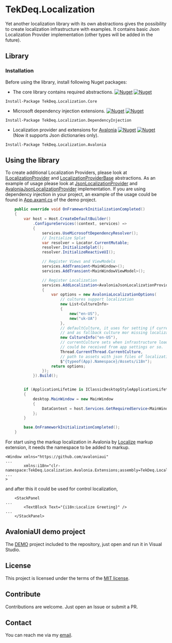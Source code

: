 # TekDeq.Localization  

Yet another localization library with its own abstractions gives the possibility to 
create localization infrastructure with examples.  It contains basic Json Localization 
Provider implementation (other types will be added in the future).

## Library
### Installation
Before using the library, install following Nuget packages:

- The core library contains required abstractions. [![Nuget](https://img.shields.io/nuget/v/TekDeq.Localization.Core)](https://www.nuget.org/packages/TekDeq.Localization.Core/)
  [![Nuget](https://img.shields.io/nuget/dt/TekDeq.Localization.Core)](https://www.nuget.org/TekDeq.Localization.Core/)
```
Install-Package TekDeq.Localization.Core
```
- Microsoft dependency injection extensions. [![Nuget](https://img.shields.io/nuget/v/TekDeq.Localization.Core)](https://www.nuget.org/packages/TekDeq.Localization.Core/)
  [![Nuget](https://img.shields.io/nuget/dt/TekDeq.Localization.Core)](https://www.nuget.org/TekDeq.Localization.Core/)
```
Install-Package TekDeq.Localization.DependencyInjection
```

- Localization provider and extensions for [Avalonia](https://avaloniaui.net/) [![Nuget](https://img.shields.io/nuget/v/Localization.Avalonia)](https://www.nuget.org/packages/Localization.Avalonia/)
  [![Nuget](https://img.shields.io/nuget/dt/Localization.Avalonia)](https://www.nuget.org/Localization.Avalonia/)<br /> (Now it supports Json dictionaries only).
```
Install-Package TekDeq.Localization.Avalonia
```

## Using the library
To create additional Localization Providers, please look at 
[ILocalizationProvider](https://github.com/semack/TekDeq.Localization/blob/master/TekDeq.Localization.Core/Providers/Interfaces/ILocalizationProvider.cs)
and 
[LocalizationProviderBase](https://github.com/semack/TekDeq.Localization/blob/master/TekDeq.Localization.Core/Providers/Abstract/LocalizationProviderBase.cs)
abstractions. As an example of usage please look at 
[JsonLocalizationProvider](https://github.com/semack/TekDeq.Localization/blob/master/TekDeq.Localization.Core/Providers/JsonLocalizationProvider.cs) 
and 
[AvaloniaJsonLocalizationProvider](https://github.com/semack/TekDeq.Localization/blob/master/TekDeq.Localization.Avalonia/Providers/AvaloniaJsonLocalizationProvider.cs)
implementation.
If you are using dependency injection in your project, an example of the usage could be found in 
[App.axaml.cs](https://github.com/semack/TekDeq.Localization/blob/master/Samples/TeqDeq.Avalonia.Sample/App.axaml.cs)
of the demo project.

```csharp
    public override void OnFrameworkInitializationCompleted()
    {
        var host = Host.CreateDefaultBuilder()
            .ConfigureServices((context, services) =>
            {
                services.UseMicrosoftDependencyResolver();
                // Initialize Splat
                var resolver = Locator.CurrentMutable;
                resolver.InitializeSplat();
                resolver.InitializeReactiveUI();

                // Register Views and ViewModels
                services.AddTransient<MainWindow>();
                services.AddTransient<MainWindowViewModel>();

                // Register Localization
                services.AddLocalization<AvaloniaJsonLocalizationProvider>(() =>
                {
                    var options = new AvaloniaLocalizationOptions(
                        // cultures support localization
                        new List<CultureInfo>
                        {
                            new("en-US"),
                            new("uk-UA")
                        },
                        // defaultCulture, it uses for setting if currentCulture is not in cultures list
                        // and as fallback culture mor missing localization entries.
                        new CultureInfo("en-US"),
                        // currentCulture sets when infrastructure loads,
                        // could be received from app settings or so.
                        Thread.CurrentThread.CurrentCulture,
                        // path to assets with json files of localization.
                        $"{typeof(App).Namespace}/Assets/i18n");
                    return options;
                });
            }).Build();


        if (ApplicationLifetime is IClassicDesktopStyleApplicationLifetime desktop)
        {
            desktop.MainWindow = new MainWindow
            {
                DataContext = host.Services.GetRequiredService<MainWindowViewModel>()
            };
        }

        base.OnFrameworkInitializationCompleted();
    }
```
For start using the markup localization in Avalonia by 
[Localize](https://github.com/semack/TekDeq.Localization/blob/master/TekDeq.Localization.Avalonia/Extensions/LocalizeExtension.cs) 
markup extension, it needs the namespace to be added to markup.

```xamlml
<Window xmlns="https://github.com/avaloniaui"
...
        xmlns:i18n="clr-namespace:TekDeq.Localization.Avalonia.Extensions;assembly=TekDeq.Localization.Avalonia"
...
>
```
and after this it could be used for control localization,
```xamlml
    <StackPanel
...
        <TextBlock Text="{i18n:Localize Greeting}" />
...
    </StackPanel>
```

## AvaloniaUI demo project
The [DEMO](https://github.com/semack/TekDeq.Localization/tree/master/Samples/TeqDeq.Avalonia.Sample)
project included to the repository, just open and run it in Visual Studio.

## License
This project is licensed under the terms of the 
[MIT license](https://github.com/semack/TekDeq.Localization/blob/master/LICENSE.md).

## Contribute
Contributions are welcome. Just open an Issue or submit a PR. 

## Contact
You can reach me via my [email](mailto://semack@gmail.com).

